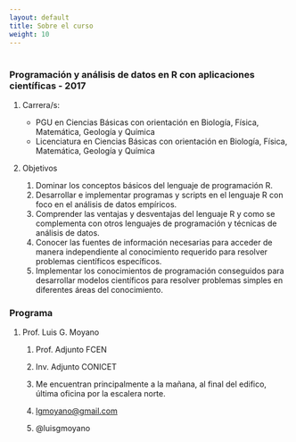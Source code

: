 ```yaml
---
layout: default
title: Sobre el curso
weight: 10
---
```



# 


### Programación y análisis de datos en R con aplicaciones científicas - 2017

1.  Carrera/s:

    -   PGU en Ciencias Básicas con orientación en Biología, Física, Matemática, Geología y Química
    -   Licenciatura en Ciencias Básicas con orientación en Biología, Física, Matemática, Geología y Química

2.  Objetivos

    1.  Dominar los conceptos básicos del lenguaje de programación R.
    2.  Desarrollar e implementar programas y scripts en el lenguaje R con foco en el análisis de datos empíricos.
    3.  Comprender las ventajas y desventajas del lenguaje R y como se complementa con otros lenguajes de programación y técnicas de análisis de datos.
    4.  Conocer las fuentes de información necesarias para acceder de manera independiente al conocimiento requerido para resolver problemas científicos específicos.
    5.  Implementar los conocimientos de programación conseguidos para desarrollar modelos científicos para resolver problemas simples en diferentes áreas del conocimiento.


### Programa

1.  Prof. Luis G. Moyano

    1.  Prof. Adjunto FCEN
    
    2.  Inv. Adjunto CONICET
    
    3.  Me encuentran principalmente a la mañana, al final del edifico, última oficina por la escalera norte.
    
    4.  lgmoyano@gmail.com
    
    5.  @luisgmoyano

